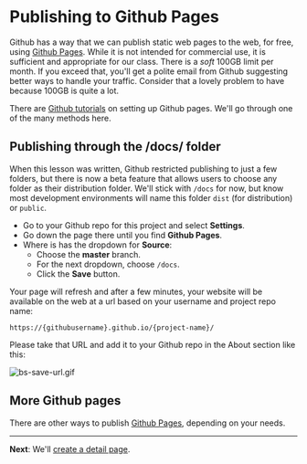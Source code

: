 # Publishing to Github Pages

Github has a way that we can publish static web pages to the web, for free, using [Github Pages](https://pages.github.com/). While it is not intended for commercial use, it is sufficient and appropriate for our class. There is a _soft_ 100GB limit per month. If you exceed that, you'll get a polite email from Github suggesting better ways to handle your traffic. Consider that a lovely problem to have because 100GB is quite a lot.

There are [Github tutorials](https://docs.github.com/en/github/working-with-github-pages/configuring-a-publishing-source-for-your-github-pages-site) on setting up Github pages. We'll go through one of the many methods here.

## Publishing through the /docs/ folder

When this lesson was written, Github restricted publishing to just a few folders, but there is now a beta feature that allows users to choose any folder as their distribution folder. We'll stick with `/docs` for now, but know most development environments will name this folder `dist` (for distribution) or `public`.

- Go to your Github repo for this project and select **Settings**.
- Go down the page there until you find **Github Pages**.
- Where is has the dropdown for **Source**:
  - Choose the **master** branch.
  - For the next dropdown, choose `/docs`.
  - Click the **Save** button.

Your page will refresh and after a few minutes, your website will be available on the web at a url based on your username and project repo name:

`https://{githubusername}.github.io/{project-name}/`

Please take that URL and add it to your Github repo in the About section like this:

![bs-save-url.gif](../images/bs-save-url.gif)

## More Github pages

There are other ways to publish [Github Pages](https://docs.github.com/en/github/working-with-github-pages/about-github-pages), depending on your needs.

---

**Next**: We'll [create a detail page](bootstrap-class-05.md).
